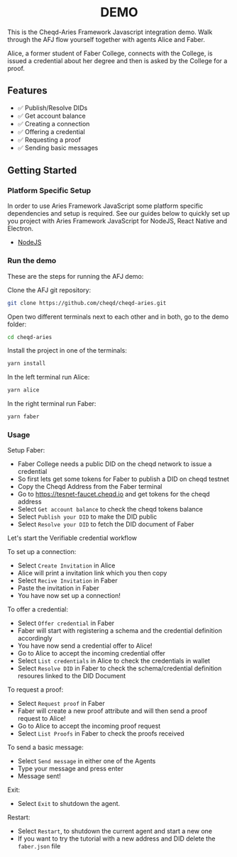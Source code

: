 <h1 align="center"><b>DEMO</b></h1>

This is the Cheqd-Aries Framework Javascript integration demo. Walk through the AFJ flow yourself together with agents Alice and Faber.

Alice, a former student of Faber College, connects with the College, is issued a credential about her degree and then is asked by the College for a proof.

## Features

- ✅ Publish/Resolve DIDs
- ✅ Get account balance 
- ✅ Creating a connection
- ✅ Offering a credential
- ✅ Requesting a proof
- ✅ Sending basic messages

## Getting Started

### Platform Specific Setup

In order to use Aries Framework JavaScript some platform specific dependencies and setup is required. See our guides below to quickly set up you project with Aries Framework JavaScript for NodeJS, React Native and Electron.

- [NodeJS](https:/aries.js.org/guides/getting-started/prerequisites/nodejs)

### Run the demo

These are the steps for running the AFJ demo:

Clone the AFJ git repository:

```sh
git clone https://github.com/cheqd/cheqd-aries.git
```

Open two different terminals next to each other and in both, go to the demo folder:

```sh
cd cheqd-aries
```

Install the project in one of the terminals:

```sh
yarn install
```

In the left terminal run Alice:

```sh
yarn alice
```

In the right terminal run Faber:

```sh
yarn faber
```

### Usage

Setup Faber:

- Faber College needs a public DID on the cheqd network to issue a credential
- So first lets get some tokens for Faber to publish a DID on cheqd testnet
- Copy the Cheqd Address from the Faber terminal
- Go to https://tesnet-faucet.cheqd.io and get tokens for the cheqd address
- Select `Get account balance` to check the cheqd tokens balance
- Select `Publish your DID` to make the DID public
- Select `Resolve your DID` to fetch the DID document of Faber 

Let's start the Verifiable credential workflow

To set up a connection:

- Select `Create Invitation` in Alice
- Alice will print a invitation link which you then copy
- Select `Recive Invitation` in Faber
- Paste the invitation in Faber
- You have now set up a connection!

To offer a credential:

- Select `Offer credential` in Faber
- Faber will start with registering a schema and the credential definition accordingly
- You have now send a credential offer to Alice!
- Go to Alice to accept the incoming credential offer
- Select `List credentials` in Alice to check the credentials in wallet
- Select `Resolve DID` in Faber to check the schema/credential definition resoures linked to the DID Document

To request a proof:

- Select `Request proof` in Faber
- Faber will create a new proof attribute and will then send a proof request to Alice!
- Go to Alice to accept the incoming proof request
- Select `List Proofs` in Faber to check the proofs received

To send a basic message:

- Select `Send message` in either one of the Agents
- Type your message and press enter
- Message sent!

Exit:

- Select `Exit` to shutdown the agent.

Restart:

- Select `Restart`, to shutdown the current agent and start a new one
- If you want to try the tutorial with a new address and DID delete the `faber.json` file
